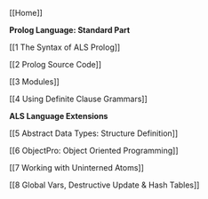 [[Home]]

**Prolog Language: Standard Part**

[[1 The Syntax of ALS Prolog]]

[[2 Prolog Source Code]]

[[3 Modules]]

[[4 Using Definite Clause Grammars]]

**ALS Language Extensions**

[[5 Abstract Data Types: Structure Definition]]

[[6 ObjectPro: Object Oriented Programming]]

[[7 Working with Uninterned Atoms]]

[[8 Global Vars, Destructive Update & Hash Tables]]